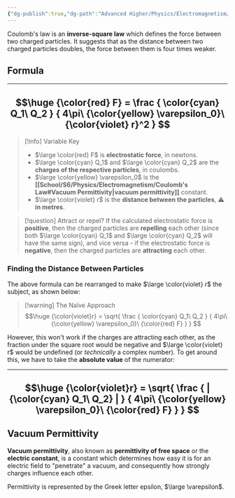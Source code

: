 ```yaml
---
{"dg-publish":true,"dg-path":"Advanced Higher/Physics/Electromagnetism/Coulomb's Law.md","dg-permalink":"physics/coulombs-law","permalink":"/physics/coulombs-law/","created":"","updated":""}
---
```


Coulomb's law is an **inverse-square law** which defines the force between two charged particles. It suggests that as the distance between two charged particles doubles, the force between them is four times weaker.

## Formula

---
$$\huge
{\color{red} F} = \frac {
	\color{cyan} Q_1\ Q_2
} {
	4\pi\ {\color{yellow} \varepsilon_0}\ {\color{violet} r}^2
}
$$
---

> [!info] Variable Key
> - $\large \color{red} F$ is **electrostatic force**, in newtons.
> - $\large \color{cyan} Q_1$ and $\large \color{cyan} Q_2$ are the **charges of the respective particles**, in coulombs.
> - $\large \color{yellow} \varepsilon_0$ is the **[[School/S6/Physics/Electromagnetism/Coulomb's Law#Vacuum Permittivity\|vacuum permittivity]]** constant.
> - $\large \color{violet} r$ is the **distance between the particles**, ⚠️ **in metres**.

> [!question] Attract or repel?
> If the calculated electrostatic force is **positive**, then the charged particles are **repelling** each other (since both $\large \color{cyan} Q_1$ and $\large \color{cyan} Q_2$ will have the same sign), and vice versa - if the electrostatic force is **negative**, then the charged particles are **attracting** each other.

### Finding the Distance Between Particles
The above formula can be rearranged to make $\large \color{violet} r$ the subject, as shown below:

> [!warning] The Naïve Approach
> $$\huge
> {\color{violet}r} = \sqrt{ \frac {
> 	\color{cyan} Q_1\ Q_2
> } {
> 	4\pi\ {\color{yellow} \varepsilon_0}\ {\color{red} F}
> } }
> $$

However, this won't work if the charges are attracting each other, as the fraction under the square root would be negative and $\large \color{violet} r$ would be undefined (or *technically* a complex number). To get around this, we have to take the **absolute value** of the numerator:

---
$$\huge
{\color{violet}r} = \sqrt{ \frac {
	| {\color{cyan} Q_1\ Q_2} |
} {
	4\pi\ {\color{yellow} \varepsilon_0}\ {\color{red} F}
} }
$$
---
## Vacuum Permittivity
**Vacuum permittivity**, also known as **permittivity of free space** or the **electric constant**, is a constant which determines how easy it is for an electric field to "penetrate" a vacuum, and consequently how strongly charges influence each other.

Permittivity is represented by the Greek letter epsilon, $\large \varepsilon$.
